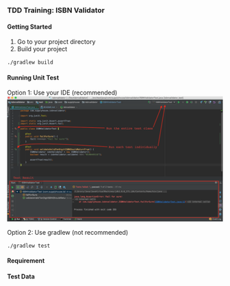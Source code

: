 ### TDD Training: ISBN Validator

#### Getting Started
1. Go to your project directory
2. Build your project
```
./gradlew build  
```

#### Running Unit Test
Option 1: Use your IDE (recommended)
![alt text](https://github.com/pongpon-tienthong/isbnvalidator/raw/master/runningJunit.png)

Option 2: Use gradlew (not recommended)
```
./gradlew test
```
#### Requirement

#### Test Data


